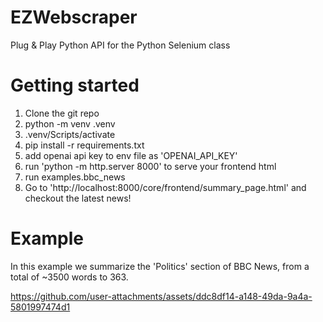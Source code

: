 # EZWebscraper
Plug &amp; Play Python API for the Python Selenium class

# Getting started

1) Clone the git repo
2) python -m venv .venv 
3) .venv/Scripts/activate
4) pip install -r requirements.txt
5) add openai api key to env file as 'OPENAI_API_KEY'
6) run 'python -m http.server 8000' to serve your frontend html
7) run examples.bbc_news
8) Go to 'http://localhost:8000/core/frontend/summary_page.html' and checkout the latest news!

# Example

In this example we summarize the 'Politics' section of BBC News, from a total of ~3500 words to 363.

https://github.com/user-attachments/assets/ddc8df14-a148-49da-9a4a-5801997474d1

